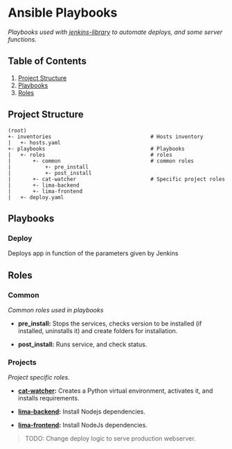 # Ansible Playbooks
_Playbooks used with [jenkins-library](https://github.com/R-dVL/jenkins-library.git) to automate deploys, and some server functions._


## Table of Contents
1. [Project Structure](#Project%20Structure)
2. [Playbooks](#Playbooks)
3. [Roles](#Roles)


## Project Structure
~~~text
(root)
+- inventories                                # Hosts inventory
|   +- hosts.yaml
+- playbooks                                  # Playbooks
|   +- roles                                  # roles
|       +- common                             # common roles
|           +- pre_install
|           +- post_install
|       +- cat-watcher                        # Specific project roles
|       +- lima-backend
|       +- lima-frontend
|   +- deploy.yaml
~~~

## Playbooks
### Deploy
Deploys app in function of the parameters given by Jenkins


## Roles
### Common
_Common roles used in playbooks_

- **pre_install:** Stops the services, checks version to be installed (if installed, uninstalls it) and create folders for installation.

- **post_install:** Runs service, and check status.


### Projects
_Project specific roles._

- **[cat-watcher](https://github.com/R-dVL/cat-watcher.git):** Creates a Python virtual environment, activates it, and installs requirements.

- **[lima-backend](https://github.com/R-dVL/lima-backend.git):** Install Nodejs dependencies.

- **[lima-frontend](https://github.com/R-dVL/lima-frontend.git):** Install NodeJs dependencies.
> TODO: Change deploy logic to serve production webserver.
